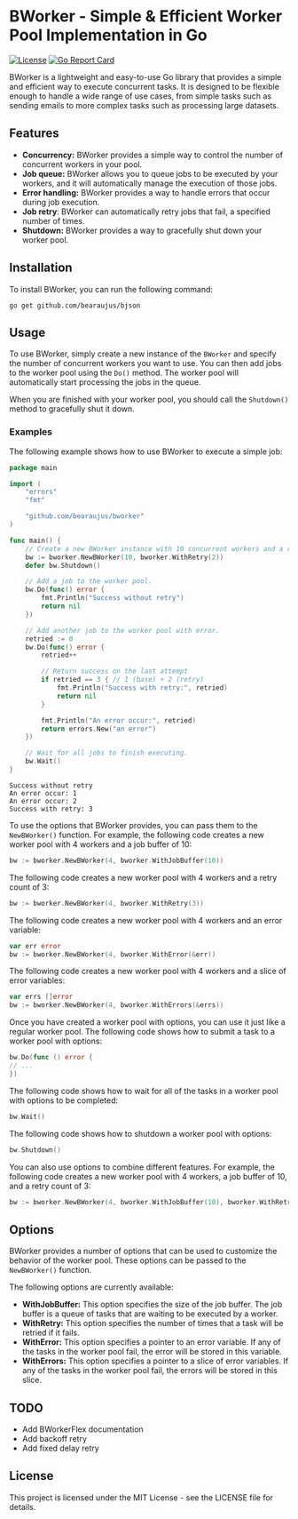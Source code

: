 # BWorker - Simple & Efficient Worker Pool Implementation in Go

[![License](https://img.shields.io/badge/license-MIT-blue.svg)](https://github.com/bearaujus/bjson/blob/master/LICENSE)
[![Go Report Card](https://goreportcard.com/badge/github.com/bearaujus/bworker)](https://goreportcard.com/report/github.com/bearaujus/bworker)

BWorker is a lightweight and easy-to-use Go library that provides a simple and efficient way to execute concurrent
tasks. It is designed to be flexible enough to handle a wide range of use cases, from simple tasks such as sending
emails to more complex tasks such as processing large datasets.

## Features

- **Concurrency:** BWorker provides a simple way to control the number of concurrent workers in your pool.
- **Job queue:** BWorker allows you to queue jobs to be executed by your workers, and it will automatically manage the
  execution of those jobs.
- **Error handling:** BWorker provides a way to handle errors that occur during job execution.
- **Job retry**: BWorker can automatically retry jobs that fail, a specified number of times.
- **Shutdown:** BWorker provides a way to gracefully shut down your worker pool.

## Installation

To install BWorker, you can run the following command:

```shell
go get github.com/bearaujus/bjson
```

## Usage

To use BWorker, simply create a new instance of the `BWorker` and specify the number of concurrent workers you want to
use. You can then add jobs to the worker pool using the `Do()` method. The worker pool will automatically start
processing the jobs in the queue.

When you are finished with your worker pool, you should call the `Shutdown()` method to gracefully shut it down.

### Examples

The following example shows how to use BWorker to execute a simple job:

```go
package main

import (
	"errors"
	"fmt"

	"github.com/bearaujus/bworker"
)

func main() {
	// Create a new BWorker instance with 10 concurrent workers and a retry count of 2.
	bw := bworker.NewBWorker(10, bworker.WithRetry(2))
	defer bw.Shutdown()

	// Add a job to the worker pool.
	bw.Do(func() error {
		fmt.Println("Success without retry")
		return nil
	})

	// Add another job to the worker pool with error.
	retried := 0
	bw.Do(func() error {
		retried++

		// Return success on the last attempt
		if retried == 3 { // 1 (base) + 2 (retry)
			fmt.Println("Success with retry:", retried)
			return nil
		}

		fmt.Println("An error occur:", retried)
		return errors.New("an error")
	})

	// Wait for all jobs to finish executing.
	bw.Wait()
}
```

```text
Success without retry
An error occur: 1
An error occur: 2
Success with retry: 3
```

To use the options that BWorker provides, you can pass them to the `NewBWorker()` function. For example, the following
code creates a new worker pool with 4 workers and a job buffer of 10:

```go
bw := bworker.NewBWorker(4, bworker.WithJobBuffer(10))
```

The following code creates a new worker pool with 4 workers and a retry count of 3:

```go
bw := bworker.NewBWorker(4, bworker.WithRetry(3))
```

The following code creates a new worker pool with 4 workers and an error variable:

```go
var err error
bw := bworker.NewBWorker(4, bworker.WithError(&err))
```

The following code creates a new worker pool with 4 workers and a slice of error variables:

```go
var errs []error
bw := bworker.NewBWorker(4, bworker.WithErrors(&errs))
```

Once you have created a worker pool with options, you can use it just like a regular worker pool. The following code
shows how to submit a task to a worker pool with options:

```go
bw.Do(func () error {
// ...
})
```

The following code shows how to wait for all of the tasks in a worker pool with options to be completed:

```go
bw.Wait()
```

The following code shows how to shutdown a worker pool with options:

```go
bw.Shutdown()
```

You can also use options to combine different features. For example, the following code creates a new worker pool with 4
workers, a job buffer of 10, and a retry count of 3:

```go
bw := bworker.NewBWorker(4, bworker.WithJobBuffer(10), bworker.WithRetry(3))
```

## Options

BWorker provides a number of options that can be used to customize the behavior of the worker pool. These options can be
passed to the `NewBWorker()` function.

The following options are currently available:

- **WithJobBuffer:** This option specifies the size of the job buffer. The job buffer is a queue of tasks that are
  waiting to be executed by a worker.
- **WithRetry:** This option specifies the number of times that a task will be retried if it fails.
- **WithError:** This option specifies a pointer to an error variable. If any of the tasks in the worker pool fail, the
  error will be stored in this variable.
- **WithErrors:** This option specifies a pointer to a slice of error variables. If any of the tasks in the worker pool
  fail, the errors will be stored in this slice.

## TODO

- Add BWorkerFlex documentation
- Add backoff retry
- Add fixed delay retry

## License

This project is licensed under the MIT License - see the LICENSE file for details.
